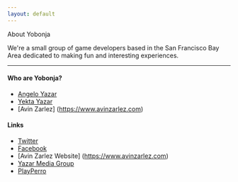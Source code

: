 ```yaml
---
layout: default
---
```


<div class="pretty-links">

<div class="lead lead-about">About Yobonja
</div>

We're a small group of game developers based in the San Francisco Bay Area dedicated to making fun and interesting experiences.

---

#### Who are Yobonja?

- [Angelo Yazar](https://twitter.com/AngeloYazar)
- [Yekta Yazar](https://twitter.com/YektaYazar)
- [Avin Zarlez] (https://www.avinzarlez.com)

#### Links

- [Twitter](http://twitter.com/Yobonja)
- [Facebook](http://www.facebook.com/Yobonja)
- [Avin Zarlez Website] (https://www.avinzarlez.com)
- [Yazar Media Group](http://www.yazarmediagroup.com/)
- [PlayPerro](http://www.playperro.com/)

</div>

